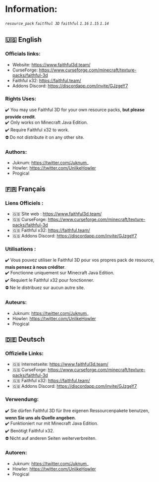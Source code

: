 # Information:

###### `resource_pack` `faitfhul 3D` `faithful` `1.16` `1.15` `1.14`  

## :us: English

### Officials links:

- Website: https://www.faithful3d.team/
- CurseForge: https://www.curseforge.com/minecraft/texture-packs/faithful-3d
- Faithful x32: https://faithful.team/
- Addons Discord: https://discordapp.com/invite/GJzgeY7


### Rights Uses:

:heavy_check_mark: You may use Faithful 3D for your own resource packs, **but please provide credit**.  
:heavy_check_mark: Only works on Minecraft Java Edition.  
:heavy_check_mark: Require Faithful x32 to work.  
:no_entry: Do not distribute it on any other site.  

### Authors:

- Juknum: https://twitter.com/Juknum_
- Howler: https://twitter.com/UnlikeHowler
- Progical

## :fr: Français

### Liens Officiels : 

- :uk: Site web : https://www.faithful3d.team/
- :uk: CurseForge: https://www.curseforge.com/minecraft/texture-packs/faithful-3d
- :uk: Faithful x32: https://faithful.team/
- :uk: Addons Discord: https://discordapp.com/invite/GJzgeY7


### Utilisations :

:heavy_check_mark: Vous pouvez utiliser le Faithful 3D pour vos propres pack de resource, **mais pensez à nous créditer**.  
:heavy_check_mark: Fonctionne uniquement sur Minecraft Java Edition.  
:heavy_check_mark: Requiert le Faithful x32 pour fonctionner.  
:no_entry: Ne le distribuez sur aucun autre site.  

### Auteurs:

- Juknum: https://twitter.com/Juknum_
- Howler: https://twitter.com/UnlikeHowler
- Progical

## :de: Deutsch

### Offizielle Links:

- :uk: Internetseite: https://www.faithful3d.team/
- :uk: CurseForge: https://www.curseforge.com/minecraft/texture-packs/faithful-3d
- :uk: Faithful x32: https://faithful.team/
- :uk: Addons Discord: https://discordapp.com/invite/GJzgeY7


### Verwendung:

:heavy_check_mark: Sie dürfen Faithful 3D für Ihre eigenen Ressourcenpakete benutzen, **wenn Sie uns als Quelle angeben**.  
:heavy_check_mark: Funktioniert nur mit Minecraft Java Edition.  
:heavy_check_mark: Benötigt Faithful x32.  
:no_entry: Nicht auf anderen Seiten weiterverbreiten.  

### Autoren:

- Juknum: https://twitter.com/Juknum_
- Howler: https://twitter.com/UnlikeHowler
- Progical
